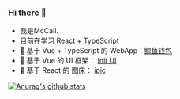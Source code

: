 ### Hi there 👋

- 我是McCall.
- 目前在学习 React + TypeScript
- 📍 基于 Vue + TypeScript 的 WebApp：[鲸鱼钱包](https://github.com/wh2887/whale-wallet-2)
- 📍 基于 Vue 的 UI 框架： [Init UI](https://github.com/wh2887/init-ui) 
- 📍 基于 React 的 图床： [ipic](https://wh2887.github.io/ipic-website/#/) 


[![Anurag's github stats](https://github-readme-stats.vercel.app/api?username=wh2887)](https://github.com/anuraghazra/github-readme-stats)
